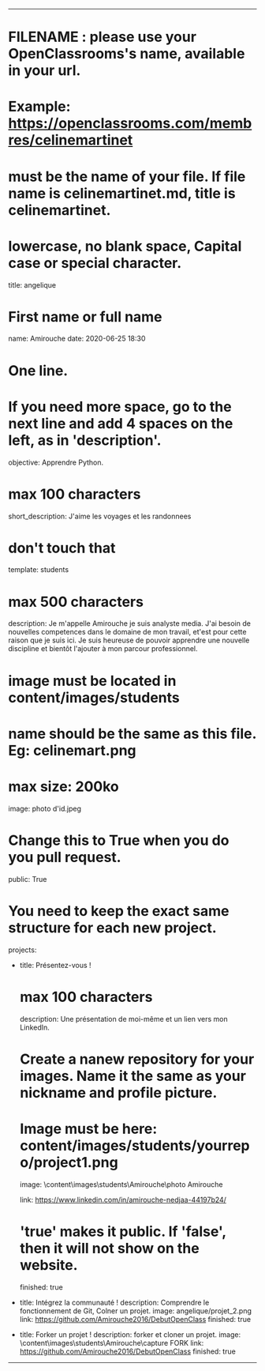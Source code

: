 ﻿---

# FILENAME : please use your OpenClassrooms's name, available in your url.
# Example: https://openclassrooms.com/membres/celinemartinet
# must be the name of your file. If file name is celinemartinet.md, title is celinemartinet.
# lowercase, no blank space, Capital case or special character.
title: angelique

# First name or full name
name: Amirouche
date: 2020-06-25 18:30

# One line.
# If you need more space, go to the next line and add 4 spaces on the left, as in 'description'.
objective: Apprendre Python.

# max 100 characters
short_description: J'aime les voyages et les randonnees 

# don't touch that
template: students

# max 500 characters
description:
    Je m'appelle Amirouche je suis analyste media. J'ai besoin de nouvelles competences dans le domaine de mon travail, et'est pour cette raison que je suis ici. Je suis heureuse de pouvoir apprendre une nouvelle discipline et bientôt l'ajouter à mon parcour professionnel.  

# image must be located in content/images/students
# name should be the same as this file. Eg: celinemart.png
# max size: 200ko
image: photo d'id.jpeg

# Change this to True when you do you pull request.
public: True

# You need to keep the exact same structure for each new project.
projects:
  - title: Présentez-vous !
    # max 100 characters
    description: Une présentation de moi-même et un lien vers mon LinkedIn.
    # Create a nanew repository for your images. Name it the same as your nickname and profile picture.
    # Image must be here: content/images/students/yourrepo/project1.png
    image: 
	\content\images\students\Amirouche\photo Amirouche
	
    link: https://www.linkedin.com/in/amirouche-nedjaa-44197b24/
    # 'true' makes it public. If 'false', then it will not show on the website.
    finished: true
  - title: Intégrez la communauté !
    description: Comprendre le fonctionnement de Git, Colner un projet.
    image: angelique/projet_2.png
    link: https://github.com/Amirouche2016/DebutOpenClass
    finished: true
  - title: Forker un projet !
    description: forker et cloner un projet.
    image: \content\images\students\Amirouche\capture FORK
    link: https://github.com/Amirouche2016/DebutOpenClass
    finished: true
---